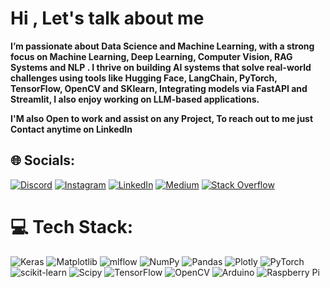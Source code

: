 #  Hi , Let's talk about me 
**I’m passionate about Data Science and Machine Learning, with a strong focus on Machine Learning, Deep Learning, Computer Vision, RAG Systems and NLP . I thrive on building AI systems that solve real-world challenges using tools like Hugging Face, LangChain, PyTorch, TensorFlow, OpenCV and SKlearn, Integrating models via FastAPI and Streamlit, I also enjoy working on LLM-based applications.**

**I'M also Open to work and assist on any Project, To reach out to me just Contact anytime on LinkedIn**



## 🌐 Socials:
[![Discord](https://img.shields.io/badge/Discord-%237289DA.svg?logo=discord&logoColor=white)](https://discord.gg/fukit_.) [![Instagram](https://img.shields.io/badge/Instagram-%23E4405F.svg?logo=Instagram&logoColor=white)](https://instagram.com/ahmed.nos7yy) [![LinkedIn](https://img.shields.io/badge/LinkedIn-%230077B5.svg?logo=linkedin&logoColor=white)](https://linkedin.com/in/nos7y) [![Medium](https://img.shields.io/badge/Medium-12100E?logo=medium&logoColor=white)](https://medium.com/@nos7y) [![Stack Overflow](https://img.shields.io/badge/-Stackoverflow-FE7A16?logo=stack-overflow&logoColor=white)](https://stackoverflow.com/users/29049806) 

# 💻 Tech Stack:
![Keras](https://img.shields.io/badge/Keras-%23D00000.svg?style=flat&logo=Keras&logoColor=white) ![Matplotlib](https://img.shields.io/badge/Matplotlib-%23ffffff.svg?style=flat&logo=Matplotlib&logoColor=black) ![mlflow](https://img.shields.io/badge/mlflow-%23d9ead3.svg?style=flat&logo=numpy&logoColor=blue) ![NumPy](https://img.shields.io/badge/numpy-%23013243.svg?style=flat&logo=numpy&logoColor=white) ![Pandas](https://img.shields.io/badge/pandas-%23150458.svg?style=flat&logo=pandas&logoColor=white) ![Plotly](https://img.shields.io/badge/Plotly-%233F4F75.svg?style=flat&logo=plotly&logoColor=white) ![PyTorch](https://img.shields.io/badge/PyTorch-%23EE4C2C.svg?style=flat&logo=PyTorch&logoColor=white) ![scikit-learn](https://img.shields.io/badge/scikit--learn-%23F7931E.svg?style=flat&logo=scikit-learn&logoColor=white) ![Scipy](https://img.shields.io/badge/SciPy-%230C55A5.svg?style=flat&logo=scipy&logoColor=%white) ![TensorFlow](https://img.shields.io/badge/TensorFlow-%23FF6F00.svg?style=flat&logo=TensorFlow&logoColor=white) ![OpenCV](https://img.shields.io/badge/opencv-%23white.svg?style=flat&logo=opencv&logoColor=white) ![Arduino](https://img.shields.io/badge/-Arduino-00979D?style=flat&logo=Arduino&logoColor=white) ![Raspberry Pi](https://img.shields.io/badge/-Raspberry_Pi-C51A4A?style=flat&logo=Raspberry-Pi)
